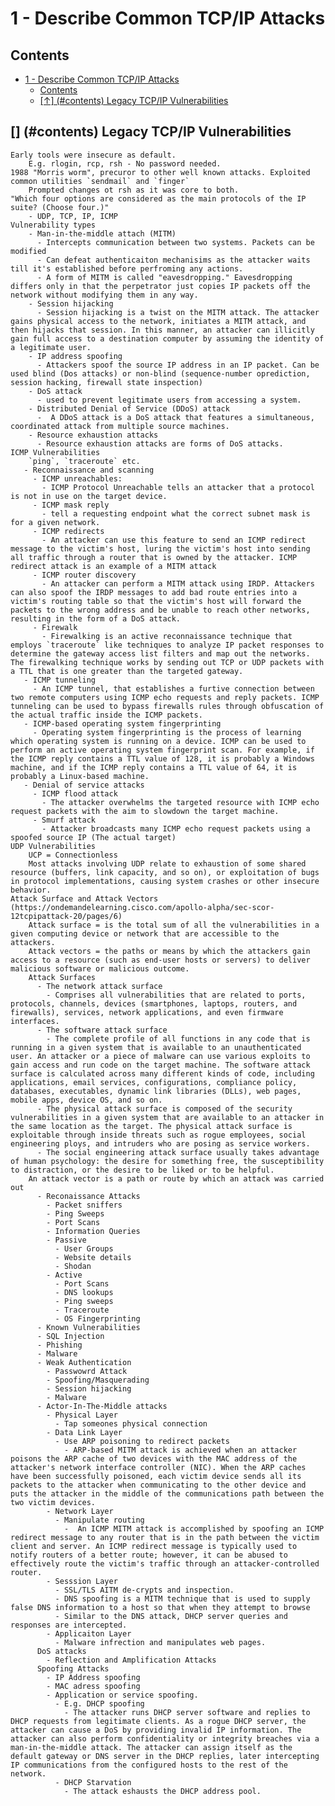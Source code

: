 # 1 - Describe Common TCP/IP Attacks

## Contents


- [1 - Describe Common TCP/IP Attacks](#1---describe-common-tcpip-attacks)
  - [Contents](#contents)
  - [\[↑\] (#contents) Legacy TCP/IP Vulnerabilities](#-contents-legacy-tcpip-vulnerabilities)



## [] (#contents) Legacy TCP/IP Vulnerabilities
    Early tools were insecure as default. 
        E.g. rlogin, rcp, rsh - No password needed. 
    1988 "Morris worm", precuror to other well known attacks. Exploited common utilities `sendmail` and `finger` 
        Prompted changes ot rsh as it was core to both. 
    "Which four options are considered as the main protocols of the IP suite? (Choose four.)"
        - UDP, TCP, IP, ICMP
    Vulnerability types
        - Man-in-the-middle attach (MITM) 
          - Intercepts communication between two systems. Packets can be modified 
          - Can defeat authenticaiton mechanisims as the attacker waits till it's established before perfroming any actions. 
          - A form of MITM is called "eavesdropping." Eavesdropping differs only in that the perpetrator just copies IP packets off the network without modifying them in any way.
        - Session hijacking
          - Session hijacking is a twist on the MITM attack. The attacker gains physical access to the network, initiates a MITM attack, and then hijacks that session. In this manner, an attacker can illicitly gain full access to a destination computer by assuming the identity of a legitimate user.
        - IP address spoofing
          - Attackers spoof the source IP address in an IP packet. Can be used blind (Dos attacks) or non-blind (sequence-number oprediction, session hacking, firewall state inspection)
        - DoS attack
          - used to prevent legitimate users from accessing a system. 
        - Distributed Denial of Service (DDoS) attack
          -  A DDoS attack is a DoS attack that features a simultaneous, coordinated attack from multiple source machines.
        - Resource exhaustion attacks
          - Resource exhaustion attacks are forms of DoS attacks.
    ICMP Vulnerabilities
        `ping`, `traceroute` etc. 
       - Reconnaissance and scanning
         - ICMP unreachables: 
           - ICMP Protocol Unreachable tells an attacker that a protocol is not in use on the target device.
         - ICMP mask reply
           - tell a requesting endpoint what the correct subnet mask is for a given network.
         - ICMP redirects
           - An attacker can use this feature to send an ICMP redirect message to the victim's host, luring the victim's host into sending all traffic through a router that is owned by the attacker. ICMP redirect attack is an example of a MITM attack
         - ICMP router discovery
           - An attacker can perform a MITM attack using IRDP. Attackers can also spoof the IRDP messages to add bad route entries into a victim's routing table so that the victim's host will forward the packets to the wrong address and be unable to reach other networks, resulting in the form of a DoS attack.
         - Firewalk
           - Firewalking is an active reconnaissance technique that employs `traceroute` like techniques to analyze IP packet responses to determine the gateway access list filters and map out the networks. The firewalking technique works by sending out TCP or UDP packets with a TTL that is one greater than the targeted gateway. 
       - ICMP tunneling
         - An ICMP tunnel, that establishes a furtive connection between two remote computers using ICMP echo requests and reply packets. ICMP tunneling can be used to bypass firewalls rules through obfuscation of the actual traffic inside the ICMP packets.
       - ICMP-based operating system fingerprinting
         - Operating system fingerprinting is the process of learning which operating system is running on a device. ICMP can be used to perform an active operating system fingerprint scan. For example, if the ICMP reply contains a TTL value of 128, it is probably a Windows machine, and if the ICMP reply contains a TTL value of 64, it is probably a Linux-based machine.
       - Denial of service attacks
         - ICMP flood attack
           - The attacker overwhelms the targeted resource with ICMP echo request packets with the aim to slowdown the target machine. 
         - Smurf attack
           - Attacker broadcasts many ICMP echo request packets using a spoofed source IP (The actual target) 
    UDP Vulnerabilities
        UCP = Connectionless
        Most attacks involving UDP relate to exhaustion of some shared resource (buffers, link capacity, and so on), or exploitation of bugs in protocol implementations, causing system crashes or other insecure behavior.
    Attack Surface and Attack Vectors (https://ondemandelearning.cisco.com/apollo-alpha/sec-scor-12tcpipattack-20/pages/6)
        Attack surface = is the total sum of all the vulnerabilities in a given computing device or network that are accessible to the attackers.
        Attack vectors = the paths or means by which the attackers gain access to a resource (such as end-user hosts or servers) to deliver malicious software or malicious outcome.
        Attack Surfaces
          - The network attack surface 
            - Comprises all vulnerabilities that are related to ports, protocols, channels, devices (smartphones, laptops, routers, and firewalls), services, network applications, and even firmware interfaces.
          - The software attack surface
            - The complete profile of all functions in any code that is running in a given system that is available to an unauthenticated user. An attacker or a piece of malware can use various exploits to gain access and run code on the target machine. The software attack surface is calculated across many different kinds of code, including applications, email services, configurations, compliance policy, databases, executables, dynamic link libraries (DLLs), web pages, mobile apps, device OS, and so on.
          - The physical attack surface is composed of the security vulnerabilities in a given system that are available to an attacker in the same location as the target. The physical attack surface is exploitable through inside threats such as rogue employees, social engineering ploys, and intruders who are posing as service workers.
          - The social engineering attack surface usually takes advantage of human psychology: the desire for something free, the susceptibility to distraction, or the desire to be liked or to be helpful.
        An attack vector is a path or route by which an attack was carried out
          - Reconaissance Attacks
            - Packet sniffers
            - Ping Sweeps
            - Port Scans
            - Information Queries
            - Passive
              - User Groups
              - Website details
              - Shodan
            - Active
              - Port Scans
              - DNS lookups
              - Ping sweeps
              - Traceroute
              - OS Fingerprinting
          - Known Vulnerabilities
          - SQL Injection
          - Phishing
          - Malware
          - Weak Authentication
            - Passwowrd Attack
            - Spoofing/Masquerading
            - Session hijacking
            - Malware
          - Actor-In-The-Middle attacks
            - Physical Layer
              - Tap someones physical connection
            - Data Link Layer
              - Use ARP poisoning to redirect packets
                - ARP-based MITM attack is achieved when an attacker poisons the ARP cache of two devices with the MAC address of the attacker's network interface controller (NIC). When the ARP caches have been successfully poisoned, each victim device sends all its packets to the attacker when communicating to the other device and puts the attacker in the middle of the communications path between the two victim devices. 
            - Network Layer
              - Manipulate routing
                -  An ICMP MITM attack is accomplished by spoofing an ICMP redirect message to any router that is in the path between the victim client and server. An ICMP redirect message is typically used to notify routers of a better route; however, it can be abused to effectively route the victim's traffic through an attacker-controlled router. 
            - Sesssion Layer 
              - SSL/TLS AITM de-crypts and inspection. 
              - DNS spoofing is a MITM technique that is used to supply false DNS information to a host so that when they attempt to browse
              - Similar to the DNS attack, DHCP server queries and responses are intercepted.
            - Applicaiton Layer
              - Malware infrection and manipulates web pages. 
          DoS attacks
            - Reflection and Amplification Attacks
          Spoofing Attacks
            - IP Address spoofing
            - MAC adress spoofing
            - Application or service spoofing. 
              - E.g. DHCP spoofing
                - The attacker runs DHCP server software and replies to DHCP requests from legitimate clients. As a rogue DHCP server, the attacker can cause a DoS by providing invalid IP information. The attacker can also perform confidentiality or integrity breaches via a man-in-the-middle attack. The attacker can assign itself as the default gateway or DNS server in the DHCP replies, later intercepting IP communications from the configured hosts to the rest of the network.
              - DHCP Starvation
                - The attack eshausts the DHCP address pool. 